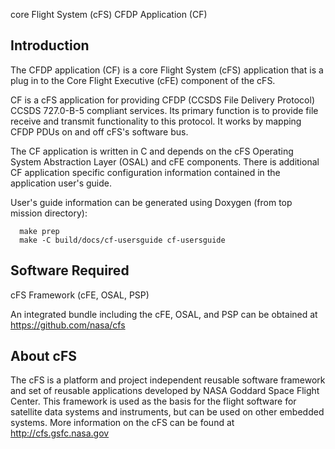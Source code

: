 core Flight System (cFS) CFDP Application (CF)

## Introduction

The CFDP application (CF) is a core Flight System (cFS) application
that is a plug in to the Core Flight Executive (cFE) component of the cFS.

CF is a cFS application for providing CFDP (CCSDS File Delivery Protocol) CCSDS 727.0-B-5 compliant
services. Its primary function is to provide file receive and transmit 
functionality to this protocol. It works by mapping CFDP PDUs on and off cFS's 
software bus.

The CF application is written in C and depends on the cFS Operating System
Abstraction Layer (OSAL) and cFE components.  There is additional CF application
specific configuration information contained in the application user's guide.

User's guide information can be generated using Doxygen (from top mission directory):
```
  make prep
  make -C build/docs/cf-usersguide cf-usersguide
```

## Software Required

cFS Framework (cFE, OSAL, PSP)

An integrated bundle including the cFE, OSAL, and PSP can
be obtained at https://github.com/nasa/cfs

## About cFS

The cFS is a platform and project independent reusable software framework and
set of reusable applications developed by NASA Goddard Space Flight Center.
This framework is used as the basis for the flight software for satellite data
systems and instruments, but can be used on other embedded systems.  More
information on the cFS can be found at http://cfs.gsfc.nasa.gov
